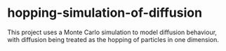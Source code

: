 # hopping-simulation-of-diffusion
This project uses a Monte Carlo simulation to model diffusion behaviour, with diffusion being treated as the hopping of particles in one dimension.
